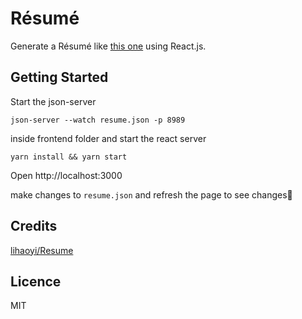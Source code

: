# Résumé

Generate a Résumé like [this one](https://zhaoxinyu.me/resume/) using React.js.

## Getting Started

Start the json-server

`json-server --watch resume.json -p 8989`

inside frontend folder and start the react server

`yarn install && yarn start`

Open http://localhost:3000

make changes to `resume.json` and refresh the page to see changes🌈

## Credits

[lihaoyi/Resume](https://github.com/lihaoyi/Resume)

## Licence

MIT